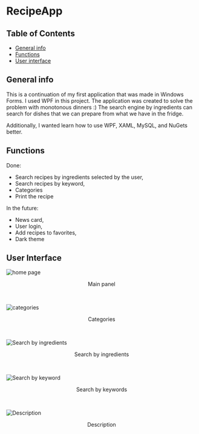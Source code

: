 # RecipeApp
## Table of Contents
* [General info](#general-info)
* [Functions](#functions)
* [User interface](#user-interface)

## General info
This is a continuation of my first application that was made in Windows Forms. I used WPF in this project.
The application was created to solve the problem with monotonous dinners :) 
The search engine by ingredients can search for dishes that we can prepare from what we have in the fridge.

Additionally, I wanted learn how to use WPF, XAML, MySQL, and NuGets better.

## Functions
Done:
+ Search recipes by ingredients selected by the user, 
+ Search recipes by keyword,
+ Categories 
+ Print the recipe

In the future:
- News card,
- User login,
- Add recipes to favorites,
- Dark theme

## User Interface


![home page](https://github.com/RadoslawJasinski/RecipeApp/blob/master/Github%20images/main.png)
<p align="center">Main panel</p>&nbsp;

![categories](https://github.com/RadoslawJasinski/RecipeApp/blob/master/Github%20images/categories.png)
<p align="center">Categories</p>&nbsp;

![Search by ingredients](https://github.com/RadoslawJasinski/RecipeApp/blob/master/Github%20images/search.png)
<p align="center">Search by ingredients</p>&nbsp;

![Search by keyword](https://github.com/RadoslawJasinski/RecipeApp/blob/master/Github%20images/search1.png)
<p align="center">Search by keywords</p>&nbsp;

![Description](https://github.com/RadoslawJasinski/RecipeApp/blob/master/Github%20images/desc.png)
<p align="center">Description</p>
